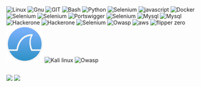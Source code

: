 ## 
![Linux](https://www.vectorlogo.zone/logos/linux/linux-icon.svg)
![Gnu](https://www.vectorlogo.zone/logos/gnu/gnu-icon.svg)
![GIT](https://www.vectorlogo.zone/logos/git-scm/git-scm-icon.svg)
![Bash](https://www.vectorlogo.zone/logos/gnu_bash/gnu_bash-official.svg)
![Python](https://www.vectorlogo.zone/logos/python/python-icon.svg)
<img src="https://iconape.com/wp-content/files/yd/371438/svg/371438.svg" alt="Selenium" width="50" height="50">
![javascript](https://www.vectorlogo.zone/logos/javascript/javascript-icon.svg)
![Docker](https://www.vectorlogo.zone/logos/docker/docker-icon.svg)
<img src="https://raw.githubusercontent.com/loganmarchione/homelab-svg-assets/main/assets/apachehttpd.svg" alt="Selenium" width="150" height="150">
<img src="https://cdn.worldvectorlogo.com/logos/raspberry-pi.svg" alt="Selenium" width="50" height="50">
![Portswigger](https://raw.githubusercontent.com/PapirusDevelopmentTeam/papirus-icon-theme/master/Papirus/64x64/apps/burp.svg)
<img src="https://www.vectorlogo.zone/logos/ubuntu/ubuntu-icon.svg" alt="Selenium" width="100" height="100">
![Mysql](https://www.vectorlogo.zone/logos/mysql/mysql-official.svg)
![Mysql](https://raw.githubusercontent.com/PapirusDevelopmentTeam/papirus-icon-theme/master/Papirus/64x64/apps/metasploit.svg)
![Hackerone](https://www.vectorlogo.zone/logos/hackerone/hackerone-icon.svg)
![Hackerone](https://raw.githubusercontent.com/pheralb/svgl/main/static/library/sql-server.svg)
<img src="https://www.vectorlogo.zone/logos/archlinux/archlinux-ar21.svg" alt="Selenium" width="200" height="100">
![Owasp](https://www.vectorlogo.zone/logos/torproject/torproject-icon.svg)
<img src="https://raw.githubusercontent.com/actions/starter-workflows/main/icons/aws.svg" alt="aws" width="50" height="50">
<img src="https://vmc.digicert.com/e356d324-23fc-40da-ac12-384d26874513.svg" alt="flipper zero" width="50" height="50">
![Hackerone](https://raw.githubusercontent.com/keeferrourke/la-capitaine-icon-theme/master/apps/scalable/wireshark-alt.svg)
<img src="https://upload.vectorlogo.zone/logos/kali/images/324c35f9-62e7-40d5-8d50-3d64fa06ad0e.svg" alt="Kali linux" width="100" height="100">
![Owasp](https://upload.wikimedia.org/wikipedia/commons/e/ef/OWASP_black_logo.svg)



## 
[<img src="https://www.vectorlogo.zone/logos/twitter/twitter-tile.svg" width="32">](https://twitter.com/amirmmafakheri)
[<img src="https://www.vectorlogo.zone/logos/telegram/telegram-tile.svg" width="32">](https://t.me/amirmmafakheri)
